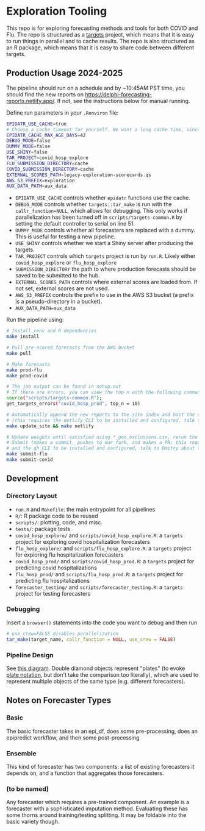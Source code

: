 # Exploration Tooling

This repo is for exploring forecasting methods and tools for both COVID and Flu.
The repo is structured as a [targets](https://docs.ropensci.org/targets/) project, which means that it is easy to run things in parallel and to cache results.
The repo is also structured as an R package, which means that it is easy to share code between different targets.

## Production Usage 2024-2025

The pipeline should run on a schedule and by ~10:45AM PST time, you should find the new reports on https://delphi-forecasting-reports.netlify.app/.
If not, see the instructions below for manual running.

Define run parameters in your `.Renviron` file:

```sh
EPIDATR_USE_CACHE=true
# Choose a cache timeout for yourself. We want a long cache time, since we work with historical data.
EPIDATR_CACHE_MAX_AGE_DAYS=42
DEBUG_MODE=false
DUMMY_MODE=false
USE_SHINY=false
TAR_PROJECT=covid_hosp_explore
FLU_SUBMISSION_DIRECTORY=cache
COVID_SUBMISSION_DIRECTORY=cache
EXTERNAL_SCORES_PATH=legacy-exploration-scorecards.qs
AWS_S3_PREFIX=exploration
AUX_DATA_PATH=aux_data
```

- `EPIDATR_USE_CACHE` controls whether `epidatr` functions use the cache.
- `DEBUG_MODE` controls whether `targets::tar_make` is run with the `callr_function=NULL`, which allows for debugging. This only works if parallelization has been turned off in `scripts/targets-common.R` by setting the default controller to serial on line 51.
- `DUMMY_MODE` controls whether all forecasters are replaced with a dummy. This is useful for testing a new pipeline.
- `USE_SHINY` controls whether we start a Shiny server after producing the targets.
- `TAR_PROJECT` controls which `targets` project is run by `run.R`. Likely either `covid_hosp_explore` or `flu_hosp_explore`
- `SUBMISSION_DIRECTORY` the path to where production forecasts should be saved to be submitted to the hub.
- `EXTERNAL_SCORES_PATH` controls where external scores are loaded from. If not set, external scores are not used.
- `AWS_S3_PREFIX` controls the prefix to use in the AWS S3 bucket (a prefix is a pseudo-directory in a bucket).
- `AUX_DATA_PATH=aux_data`

Run the pipeline using:

```sh
# Install renv and R dependencies
make install

# Pull pre-scored forecasts from the AWS bucket
make pull

# Make forecasts
make prod-flu
make prod-covid

# The job output can be found in nohup.out
# If there are errors, you can view the top n with the following command (replace with appropriate project)
source("scripts/targets-common.R");
get_targets_errors("covid_hosp_prod", top_n = 10)

# Automatically append the new reports to the site index and host the site on netlify
# (this requires the netlify CLI to be installed and configured, talk to Dmitry about this)
make update_site && make netlify

# Update weights until satisfied using *_geo_exclusions.csv, rerun the make command above
# Submit (makes a commit, pushes to our fork, and makes a PR; this requires a GitHub token
# and the gh CLI to be installed and configured, talk to Dmitry about this)
make submit-flu
make submit-covid
```

## Development

### Directory Layout

- `run.R` and `Makefile`: the main entrypoint for all pipelines
- `R/`: R package code to be reused
- `scripts/`: plotting, code, and misc.
- `tests/`: package tests
- `covid_hosp_explore/` and `scripts/covid_hosp_explore.R`: a `targets` project for exploring covid hospitalization forecasters
- `flu_hosp_explore/` and `scripts/flu_hosp_explore.R`: a `targets` project for exploring flu hospitalization forecasters
- `covid_hosp_prod/` and `scripts/covid_hosp_prod.R`: a `targets` project for predicting covid hospitalizations
- `flu_hosp_prod/` and `scripts/flu_hosp_prod.R`: a `targets` project for predicting flu hospitalizations
- `forecaster_testing/` and `scripts/forecaster_testing.R`: a `targets` project for testing forecasters

### Debugging

Insert a `browser()` statements into the code you want to debug and then run

```r
# use_crew=FALSE disables parallelization
tar_make(target_name, callr_function = NULL, use_crew = FALSE)
```

### Pipeline Design

See [this diagram](https://excalidraw.com/#json=AmMzzAKxSF5rz1dvuDJxj,0b53_5Ro6xwm13uQXrIGMQ).
Double diamond objects represent "plates" (to evoke [plate notation](https://en.wikipedia.org/wiki/Plate_notation), but don't take the comparison too literally), which are used to represent multiple objects of the same type (e.g. different forecasters).

## Notes on Forecaster Types

### Basic

The basic forecaster takes in an epi_df, does some pre-processing, does an epipredict workflow, and then some post-processing

### Ensemble

This kind of forecaster has two components: a list of existing forecasters it depends on, and a function that aggregates those forecasters.

### (to be named)

Any forecaster which requires a pre-trained component. An example is a forecaster with a sophisticated imputation method. Evaluating these has some thorns around training/testing splitting. It may be foldable into the basic variety though.
